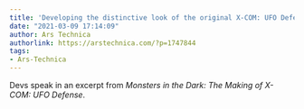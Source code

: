 ```yaml
---
title: 'Developing the distinctive look of the original X-COM: UFO Defense'
date: "2021-03-09 17:14:09"
author: Ars Technica
authorlink: https://arstechnica.com/?p=1747844
tags:
- Ars-Technica
---
```

Devs speak in an excerpt from <em>Monsters in the Dark: The Making of X-COM: UFO Defense</em>.